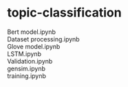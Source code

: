 # topic-classification

Bert model.ipynb	<br/>
Dataset processing.ipynb	<br/>
Glove model.ipynb	<br/>
LSTM.ipynb	<br/>
Validation.ipynb	<br/>
gensim.ipynb	<br/>
training.ipynb <br/>
